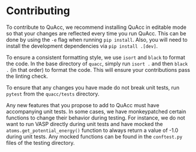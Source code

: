 
# Contributing

To contribute to QuAcc, we recommend installing QuAcc in editable mode so that your changes are reflected every time you run QuAcc. This can be done by using the `-e` flag when running `pip install`. Also, you will need to install the development dependencies via `pip install .[dev]`.

To ensure a consistent formatting style, we use `isort` and `black` to format the code. In the base directory of `quacc`, simply run `isort .` and then `black .` (in that order) to format the code. This will ensure your contributions pass the linting check.

To ensure that any changes you have made do not break unit tests, run `pytest` from the `quacc/tests` directory.

Any new features that you propose to add to QuAcc must have accompanying unit tests. In some cases, we have monkeypatched certain functions to change their behavior during testing. For instance, we do not want to run VASP directly during unit tests and have mocked the `atoms.get_potential_energy()` function to always return a value of -1.0 during unit tests. Any mocked functions can be found in the `conftest.py` files of the testing directory.
